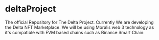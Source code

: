 # deltaProject
The official Repository for The Delta Project. Currently We are developing the Delta NFT Marketplace. We will be using Moralis 
web 3 technology as it's compatible with EVM based chains such as Binance Smart Chain
